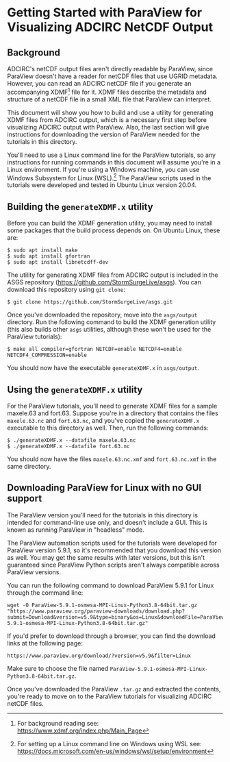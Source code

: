 # Getting Started with ParaView for Visualizing ADCIRC NetCDF Output

## Background
 
ADCIRC's netCDF output files aren't directly readable by ParaView, since ParaView doesn't have a reader for netCDF files that use UGRID metadata. However, you can read an ADCIRC netCDF file if you generate an accompanying XDMF[^1] file for it. XDMF files describe the metadata and structure of a netCDF file in a small XML file that ParaView can interpret.

This document will show you how to build and use a utility for generating XDMF files from ADCIRC output, which is a necessary first step before visualizing ADCIRC output with ParaView. Also, the last section will give instructions for downloading the version of ParaView needed for the tutorials in this directory.

You'll need to use a Linux command line for the ParaView tutorials, so any instructions for running commands in this document will assume you're in a Linux environment. If you're using a Windows machine, you can use Windows Subsystem for Linux (WSL).[^2] The ParaView scripts used in the tutorials were developed and tested in Ubuntu Linux version 20.04.

## Building the `generateXDMF.x` utility

Before you can build the XDMF generation utility, you may need to install some packages that the build process depends on. On Ubuntu Linux, these are:
```
$ sudo apt install make
$ sudo apt install gfortran
$ sudo apt install libnetcdff-dev
```
The utility for generating XDMF files from ADCIRC output is included in the ASGS repository (https://github.com/StormSurgeLive/asgs). You can download this repository using `git clone`:
```
$ git clone https://github.com/StormSurgeLive/asgs.git
```
Once you've downloaded the repository, move into the `asgs/output` directory. Run the following command to build the XDMF generation utility (this also builds other `asgs` utilities, although these won't be used for the ParaView tutorials):
```
$ make all compiler=gfortran NETCDF=enable NETCDF4=enable NETCDF4_COMPRESSION=enable
```
You should now have the executable `generateXDMF.x` in `asgs/output`.

## Using the `generateXDMF.x` utility

For the ParaView tutorials, you'll need to generate XDMF files for a sample maxele.63 and fort.63. Suppose you're in a directory that contains the files `maxele.63.nc` and `fort.63.nc`, and you've copied the `generateXDMF.x` executable to this directory as well. Then, run the following commands:
```
$ ./generateXDMF.x --datafile maxele.63.nc
$ ./generateXDMF.x --datafile fort.63.nc
```
You should now have the files `maxele.63.nc.xmf` and `fort.63.nc.xmf` in the same directory.

## Downloading ParaView for Linux with no GUI support

The ParaView version you'll need for the tutorials in this directory is intended for command-line use only, and doesn't include a GUI. This is known as running ParaView in "headless" mode.

The ParaView automation scripts used for the tutorials were developed for ParaView version 5.9.1, so it's recommended that you download this version as well. You may get the same results with later versions, but this isn't guaranteed since ParaView Python scripts aren't always compatible across ParaView versions.

You can run the following command to download ParaView 5.9.1 for Linux through the command line:
```
wget -O ParaView-5.9.1-osmesa-MPI-Linux-Python3.8-64bit.tar.gz "https://www.paraview.org/paraview-downloads/download.php?submit=Download&version=v5.9&type=binary&os=Linux&downloadFile=ParaView-5.9.1-osmesa-MPI-Linux-Python3.8-64bit.tar.gz"
```
If you'd prefer to download through a browser, you can find the download links at the following page:
```
https://www.paraview.org/download/?version=v5.9&filter=Linux
```
Make sure to choose the file named `ParaView-5.9.1-osmesa-MPI-Linux-Python3.8-64bit.tar.gz`.

Once you've downloaded the ParaView `.tar.gz` and extracted the contents, you're ready to move on to the ParaView tutorials for visualizing ADCIRC netCDF files.


[^1]: For background reading see: https://www.xdmf.org/index.php/Main_Page
[^2]: For setting up a Linux command line on Windows using WSL see: https://docs.microsoft.com/en-us/windows/wsl/setup/environment
